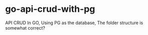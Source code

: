 # go-api-crud-with-pg
API CRUD In GO, Using PG as the database, The folder structure is somewhat correct?
